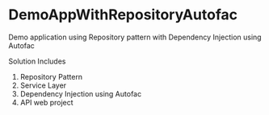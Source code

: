 # DemoAppWithRepositoryAutofac
Demo application using Repository pattern with Dependency Injection using Autofac

Solution Includes
1. Repository Pattern
2. Service Layer
3. Dependency Injection using Autofac
4. API web project